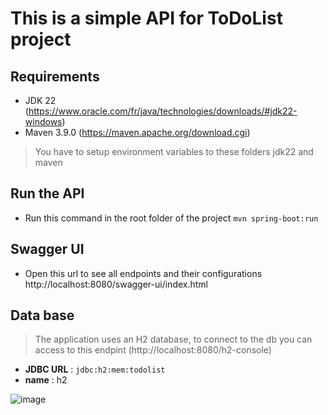 
# This is a simple API for ToDoList project

## Requirements 
- JDK 22 (https://www.oracle.com/fr/java/technologies/downloads/#jdk22-windows)
- Maven 3.9.0 (https://maven.apache.org/download.cgi)
> You have to setup environment variables to these folders jdk22 and maven

## Run the API
- Run this command in the root folder of the project `mvn spring-boot:run`

## Swagger UI
- Open this url to see all endpoints and their configurations http://localhost:8080/swagger-ui/index.html

## Data base
> The application uses an H2 database, to connect to the db you can access to this endpint (http://localhost:8080/h2-console)
- **JDBC URL** : `jdbc:h2:mem:todolist`
- **name** : h2


![image](https://github.com/Hourani963/todolist/assets/81326209/95ffaf73-303f-4f84-a068-9eb8c9f70e9a)
